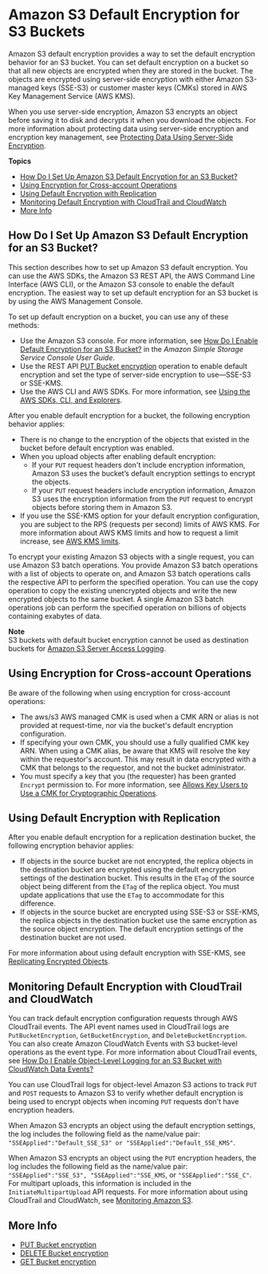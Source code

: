 # Amazon S3 Default Encryption for S3 Buckets<a name="bucket-encryption"></a>

Amazon S3 default encryption provides a way to set the default encryption behavior for an S3 bucket\. You can set default encryption on a bucket so that all new objects are encrypted when they are stored in the bucket\. The objects are encrypted using server\-side encryption with either Amazon S3\-managed keys \(SSE\-S3\) or customer master keys \(CMKs\) stored in AWS Key Management Service \(AWS KMS\)\. 

When you use server\-side encryption, Amazon S3 encrypts an object before saving it to disk and decrypts it when you download the objects\. For more information about protecting data using server\-side encryption and encryption key management, see [Protecting Data Using Server\-Side Encryption](serv-side-encryption.md)\.

**Topics**
+ [How Do I Set Up Amazon S3 Default Encryption for an S3 Bucket?](#bucket-encryption-how-to-set-up)
+ [Using Encryption for Cross\-account Operations](#bucket-encryption-update-bucket-policy)
+ [Using Default Encryption with Replication](#bucket-encryption-update-bucket-policy)
+ [Monitoring Default Encryption with CloudTrail and CloudWatch](#bucket-encryption-tracking)
+ [More Info](#bucket-encryption-related-resources)

## How Do I Set Up Amazon S3 Default Encryption for an S3 Bucket?<a name="bucket-encryption-how-to-set-up"></a>

This section describes how to set up Amazon S3 default encryption\. You can use the AWS SDKs, the Amazon S3 REST API, the AWS Command Line Interface \(AWS CLI\), or the Amazon S3 console to enable the default encryption\. The easiest way to set up default encryption for an S3 bucket is by using the AWS Management Console\.

To set up default encryption on a bucket, you can use any of these methods:
+ Use the Amazon S3 console\. For more information, see [How Do I Enable Default Encryption for an S3 Bucket?](https://docs.aws.amazon.com/AmazonS3/latest/user-guide/default-bucket-encryption.html) in the *Amazon Simple Storage Service Console User Guide*\.
+ Use the REST API [PUT Bucket encryption](https://docs.aws.amazon.com/AmazonS3/latest/API/RESTBucketPUTencryption.html) operation to enable default encryption and set the type of server\-side encryption to use—SSE\-S3 or SSE\-KMS\.
+ Use the AWS CLI and AWS SDKs\. For more information, see [Using the AWS SDKs, CLI, and Explorers](UsingAWSSDK.md)\. 

After you enable default encryption for a bucket, the following encryption behavior applies:
+ There is no change to the encryption of the objects that existed in the bucket before default encryption was enabled\. 
+ When you upload objects after enabling default encryption:
  + If your `PUT` request headers don't include encryption information, Amazon S3 uses the bucket’s default encryption settings to encrypt the objects\. 
  + If your `PUT` request headers include encryption information, Amazon S3 uses the encryption information from the `PUT` request to encrypt objects before storing them in Amazon S3\.
+ If you use the SSE\-KMS option for your default encryption configuration, you are subject to the RPS \(requests per second\) limits of AWS KMS\. For more information about AWS KMS limits and how to request a limit increase, see [AWS KMS limits](https://docs.aws.amazon.com/kms/latest/developerguide/limits.html)\. 

To encrypt your existing Amazon S3 objects with a single request, you can use Amazon S3 batch operations\. You provide Amazon S3 batch operations with a list of objects to operate on, and Amazon S3 batch operations calls the respective API to perform the specified operation\. You can use the copy operation to copy the existing unencrypted objects and write the new encrypted objects to the same bucket\. A single Amazon S3 batch operations job can perform the specified operation on billions of objects containing exabytes of data\.

**Note**  
 S3 buckets with default bucket encryption cannot be used as destination buckets for [Amazon S3 Server Access Logging](ServerLogs.md)\.

## Using Encryption for Cross\-account Operations<a name="bucket-encryption-update-bucket-policy"></a>

Be aware of the following when using encryption for cross\-account operations:
+ The aws/s3 AWS managed CMK is used when a CMK ARN or alias is not provided at request\-time, nor via the bucket's default encryption configuration\.
+ If specifying your own CMK, you should use a fully qualified CMK key ARN\. When using a CMK alias, be aware that KMS will resolve the key within the requestor's account\. This may result in data encrypted with a CMK that belongs to the requestor, and not the bucket administrator\.
+ You must specify a key that you \(the requester\) has been granted `Encrypt` permission to\. For more information, see [Allows Key Users to Use a CMK for Cryptographic Operations](https://docs.aws.amazon.com/kms/latest/developerguide/key-policies.html#key-policy-users-crypto)\.

## Using Default Encryption with Replication<a name="bucket-encryption-update-bucket-policy"></a>

After you enable default encryption for a replication destination bucket, the following encryption behavior applies: 
+ If objects in the source bucket are not encrypted, the replica objects in the destination bucket are encrypted using the default encryption settings of the destination bucket\. This results in the `ETag` of the source object being different from the `ETag` of the replica object\. You must update applications that use the `ETag` to accommodate for this difference\.
+ If objects in the source bucket are encrypted using SSE\-S3 or SSE\-KMS, the replica objects in the destination bucket use the same encryption as the source object encryption\. The default encryption settings of the destination bucket are not used\.

For more information about using default encryption with SSE\-KMS, see [Replicating Encrypted Objects](replication-config-for-kms-objects.md)\.

## Monitoring Default Encryption with CloudTrail and CloudWatch<a name="bucket-encryption-tracking"></a>

You can track default encryption configuration requests through AWS CloudTrail events\. The API event names used in CloudTrail logs are `PutBucketEncryption`, `GetBucketEncryption`, and `DeleteBucketEncryption`\. You can also create Amazon CloudWatch Events with S3 bucket\-level operations as the event type\. For more information about CloudTrail events, see [How Do I Enable Object\-Level Logging for an S3 Bucket with CloudWatch Data Events?](https://docs.aws.amazon.com/AmazonS3/latest/user-guide/enable-cloudtrail-events.html)

You can use CloudTrail logs for object\-level Amazon S3 actions to track `PUT` and `POST` requests to Amazon S3 to verify whether default encryption is being used to encrypt objects when incoming `PUT` requests don't have encryption headers\. 

When Amazon S3 encrypts an object using the default encryption settings, the log includes the following field as the name/value pair: `"SSEApplied":"Default_SSE_S3" or "SSEApplied":"Default_SSE_KMS"`\. 

When Amazon S3 encrypts an object using the `PUT` encryption headers, the log includes the following field as the name/value pair: `"SSEApplied":"SSE_S3", "SSEApplied":"SSE_KMS`, or `"SSEApplied":"SSE_C"`\. For multipart uploads, this information is included in the `InitiateMultipartUpload` API requests\. For more information about using CloudTrail and CloudWatch, see [Monitoring Amazon S3](monitoring-overview.md)\.

## More Info<a name="bucket-encryption-related-resources"></a>
+  [PUT Bucket encryption](https://docs.aws.amazon.com/AmazonS3/latest/API/RESTBucketPUTencryption.html) 
+  [DELETE Bucket encryption](https://docs.aws.amazon.com/AmazonS3/latest/API/RESTBucketDELETEencryption.html) 
+  [GET Bucket encryption](https://docs.aws.amazon.com/AmazonS3/latest/API/RESTBucketGETencryption.html) 